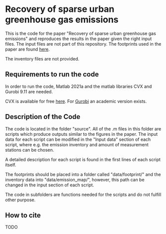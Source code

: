 # Recovery of sparse urban greenhouse gas emissions

This is the code for the paper "Recovery of sparse urban greenhouse gas emissions"
and reproduces the results in the paper given the right input files.
The input files are not part of this repository.
The footprints used in the paper are found [here](https://www.dropbox.com/sh/xbjz02jnnihd4ha/AAAtx6RKs-YFZDV0HbtSYrata?dl=0).

The inventory files are not provided.

## Requirements to run the code

In order to run the code, Matlab 2021a and the matlab libraries CVX and Gurobi 9.11 are needed.

CVX is available for free [here](http://cvxr.com/cvx/download/).
For [Gurobi](https://www.gurobi.com/products/gurobi-optimizer/) an academic version exists.


## Description of the Code

The code is located in the folder "source". All of the .m files in this folder are scripts which produce outputs similar to the figures in the paper.
The input data for each script can be modified in the "Input data" section of each script, where e.g. the emission inventory and amount of measurement stations can be chosen.

A detailed description for each script is found in the first lines of each script itself.

The footprints should be placed into a folder called "data/footprint/" and the inventory data into "data/emission_map/", however, this path can be changed in the input section of each script.

The code in subfolders are functions needed for the scripts and do not fulfill other purpose.

## How to cite
TODO
